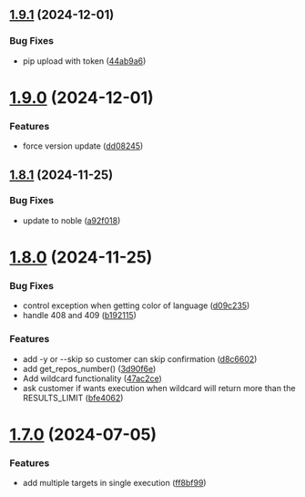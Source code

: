 ## [1.9.1](https://github.com/ghfetch/ghfetch/compare/v1.9.0...v1.9.1) (2024-12-01)


### Bug Fixes

* pip upload with token ([44ab9a6](https://github.com/ghfetch/ghfetch/commit/44ab9a6e04e12798597b59e0fd00fac792e466dc))



# [1.9.0](https://github.com/ghfetch/ghfetch/compare/v1.8.1...v1.9.0) (2024-12-01)


### Features

* force version update ([dd08245](https://github.com/ghfetch/ghfetch/commit/dd082450a1901dca63868f6d854913b45c645bb9))



## [1.8.1](https://github.com/ghfetch/ghfetch/compare/v1.8.0...v1.8.1) (2024-11-25)


### Bug Fixes

* update to noble ([a92f018](https://github.com/ghfetch/ghfetch/commit/a92f018e5ece35e55487456096b70504f5e4ad14))



# [1.8.0](https://github.com/ghfetch/ghfetch/compare/v1.7.0...v1.8.0) (2024-11-25)


### Bug Fixes

* control exception when getting color of language ([d09c235](https://github.com/ghfetch/ghfetch/commit/d09c23516032937503a4a786f8e52503d6a3b121))
* handle 408 and 409 ([b192115](https://github.com/ghfetch/ghfetch/commit/b192115c04e48d825287b99a73165b4f013076c0))


### Features

* add -y or --skip so customer can skip confirmation ([d8c6602](https://github.com/ghfetch/ghfetch/commit/d8c660270bb425cfaa1a15a5e252835eb621303d))
* add get_repos_number() ([3d90f6e](https://github.com/ghfetch/ghfetch/commit/3d90f6e002fbf23bb93554d3da820ad6104dea21))
* Add wildcard functionality ([47ac2ce](https://github.com/ghfetch/ghfetch/commit/47ac2ce621f099a16a16e366b1c40add09a3622f))
* ask customer if wants execution when wildcard will return more than the RESULTS_LIMIT ([bfe4062](https://github.com/ghfetch/ghfetch/commit/bfe4062fa29e3ec2fba4c21d515820f18a5e5ecb))



# [1.7.0](https://github.com/ghfetch/ghfetch/compare/v1.6.1...v1.7.0) (2024-07-05)


### Features

* add multiple targets in single execution ([ff8bf99](https://github.com/ghfetch/ghfetch/commit/ff8bf99aa0feb9766b54eb1ead78358181ea994d))



